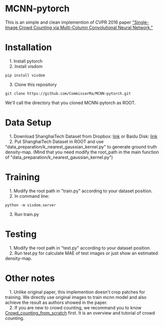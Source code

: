 # MCNN-pytorch
This is an simple and clean implemention of CVPR 2016 paper ["Single-Image Crowd Counting via Multi-Column Convolutional Neural Network."](http://www.cv-foundation.org/openaccess/content_cvpr_2016/papers/Zhang_Single-Image_Crowd_Counting_CVPR_2016_paper.pdf)  
# Installation
&emsp;1. Install pytorch  
&emsp;2. Install visdom  
```pip
pip install visdom
```
&emsp;3. Clone this repository  
```git
git clone https://github.com/CommissarMa/MCNN-pytorch.git
```
We'll call the directory that you cloned MCNN-pytorch as ROOT.
# Data Setup
&emsp;1. Download ShanghaiTech Dataset from
Dropbox: [link](https://www.dropbox.com/s/fipgjqxl7uj8hd5/ShanghaiTech.zip?dl=0) or Baidu Disk: [link](http://pan.baidu.com/s/1nuAYslz)  
&emsp;2. Put ShanghaiTech Dataset in ROOT and use "data_preparation/k_nearest_gaussian_kernel.py" to generate ground truth density-map. (Mind that you need modify the root_path in the main function of "data_preparation/k_nearest_gaussian_kernel.py")  
# Training
&emsp;1. Modify the root path in "train.py" according to your dataset position.   
&emsp;2. In command line:
```
python -m visdom.server
```  
&emsp;3. Run train.py
# Testing
&emsp;1. Modify the root path in "test.py" according to your dataset position.  
&emsp;2. Run test.py for calculate MAE of test images or just show an estimated density-map.  
# Other notes
&emsp;1. Unlike original paper, this implemention doesn't crop patches for training. We directly use original images to train mcnn model and also achieve the result as authors showed in the paper.  
&emsp;2. If you are new to crowd counting, we recommand you to know [Crowd_counting_from_scratch](https://github.com/CommissarMa/Crowd_counting_from_scratch) first. It is an overview and tutorial of crowd counting.